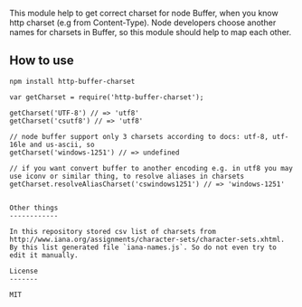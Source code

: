 This module help to get correct charset for node Buffer, when you know http charset (e.g from Content-Type). Node developers choose another names for charsets in Buffer, so this module should help to map each other.

How to use
----------

```
npm install http-buffer-charset
```

```
var getCharset = require('http-buffer-charset');

getCharset('UTF-8') // => 'utf8'
getCharset('csutf8') // => 'utf8'

// node buffer support only 3 charsets according to docs: utf-8, utf-16le and us-ascii, so
getCharset('windows-1251') // => undefined

// if you want convert buffer to another encoding e.g. in utf8 you may use iconv or similar thing, to resolve aliases in charsets
getCharset.resolveAliasCharset('cswindows1251') // => 'windows-1251'


Other things
------------

In this repository stored csv list of charsets from http://www.iana.org/assignments/character-sets/character-sets.xhtml. 
By this list generated file `iana-names.js`. So do not even try to edit it manually.

License
-------

MIT